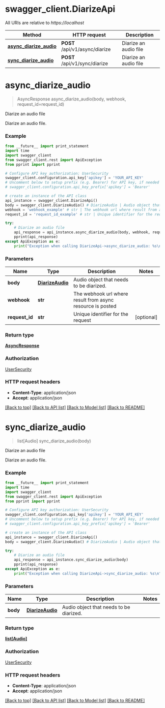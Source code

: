 # swagger_client.DiarizeApi

All URIs are relative to *https://localhost*

Method | HTTP request | Description
------------- | ------------- | -------------
[**async_diarize_audio**](DiarizeApi.md#async_diarize_audio) | **POST** /api/v1/async/diarize | Diarize an audio file
[**sync_diarize_audio**](DiarizeApi.md#sync_diarize_audio) | **POST** /api/v1/sync/diarize | Diarize an audio file


# **async_diarize_audio**
> AsyncResponse async_diarize_audio(body, webhook, request_id=request_id)

Diarize an audio file

Diarize an audio file.

### Example 
```python
from __future__ import print_statement
import time
import swagger_client
from swagger_client.rest import ApiException
from pprint import pprint

# Configure API key authorization: UserSecurity
swagger_client.configuration.api_key['apikey'] = 'YOUR_API_KEY'
# Uncomment below to setup prefix (e.g. Bearer) for API key, if needed
# swagger_client.configuration.api_key_prefix['apikey'] = 'Bearer'

# create an instance of the API class
api_instance = swagger_client.DiarizeApi()
body = swagger_client.DiarizeAudio() # DiarizeAudio | Audio object that needs to be diarized.
webhook = 'webhook_example' # str | The webhook url where result from async resource is posted
request_id = 'request_id_example' # str | Unique identifier for the request (optional)

try: 
    # Diarize an audio file
    api_response = api_instance.async_diarize_audio(body, webhook, request_id=request_id)
    pprint(api_response)
except ApiException as e:
    print("Exception when calling DiarizeApi->async_diarize_audio: %s\n" % e)
```

### Parameters

Name | Type | Description  | Notes
------------- | ------------- | ------------- | -------------
 **body** | [**DiarizeAudio**](DiarizeAudio.md)| Audio object that needs to be diarized. | 
 **webhook** | **str**| The webhook url where result from async resource is posted | 
 **request_id** | **str**| Unique identifier for the request | [optional] 

### Return type

[**AsyncResponse**](AsyncResponse.md)

### Authorization

[UserSecurity](../README.md#UserSecurity)

### HTTP request headers

 - **Content-Type**: application/json
 - **Accept**: application/json

[[Back to top]](#) [[Back to API list]](../README.md#documentation-for-api-endpoints) [[Back to Model list]](../README.md#documentation-for-models) [[Back to README]](../README.md)

# **sync_diarize_audio**
> list[Audio] sync_diarize_audio(body)

Diarize an audio file

Diarize an audio file.

### Example 
```python
from __future__ import print_statement
import time
import swagger_client
from swagger_client.rest import ApiException
from pprint import pprint

# Configure API key authorization: UserSecurity
swagger_client.configuration.api_key['apikey'] = 'YOUR_API_KEY'
# Uncomment below to setup prefix (e.g. Bearer) for API key, if needed
# swagger_client.configuration.api_key_prefix['apikey'] = 'Bearer'

# create an instance of the API class
api_instance = swagger_client.DiarizeApi()
body = swagger_client.DiarizeAudio() # DiarizeAudio | Audio object that needs to be diarized.

try: 
    # Diarize an audio file
    api_response = api_instance.sync_diarize_audio(body)
    pprint(api_response)
except ApiException as e:
    print("Exception when calling DiarizeApi->sync_diarize_audio: %s\n" % e)
```

### Parameters

Name | Type | Description  | Notes
------------- | ------------- | ------------- | -------------
 **body** | [**DiarizeAudio**](DiarizeAudio.md)| Audio object that needs to be diarized. | 

### Return type

[**list[Audio]**](Audio.md)

### Authorization

[UserSecurity](../README.md#UserSecurity)

### HTTP request headers

 - **Content-Type**: application/json
 - **Accept**: application/json

[[Back to top]](#) [[Back to API list]](../README.md#documentation-for-api-endpoints) [[Back to Model list]](../README.md#documentation-for-models) [[Back to README]](../README.md)


